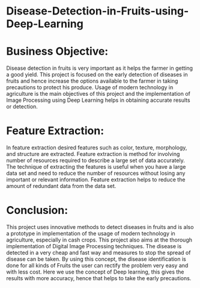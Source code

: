 # Disease-Detection-in-Fruits-using-Deep-Learning
# Business Objective:
Disease detection in fruits is very important as it helps the farmer in getting a good yield.
This project is focused on the early detection of diseases in fruits and hence increase the
options available to the farmer in taking precautions to protect his produce. Usage of
modern technology in agriculture is the main objectives of this project and the
implementation of Image Processing using Deep Learning helps in obtaining accurate
results or detection.

# Feature Extraction:
In feature extraction desired features such as color, texture, morphology, and structure are
extracted. Feature extraction is method for involving number of resources required to
describe a large set of data accurately. The technique of extracting the features is useful
when you have a large data set and need to reduce the number of resources without losing
any important or relevant information. Feature extraction helps to reduce the amount of
redundant data from the data set.

# Conclusion:
This project uses innovative methods to detect diseases in fruits and is also a prototype in
implementation of the usage of modern technology in agriculture, especially in cash
crops. This project also aims at the thorough implementation of Digital Image Processing
techniques. The disease is detected in a very cheap and fast way and measures to stop the
spread of disease can be taken.
By using this concept, the disease identification is done for all kinds of Fruits the user can
rectify the problem very easy and with less cost. Here we use the concept of Deep
learning, this gives the results with more accuracy, hence that helps to take the early
precautions.
